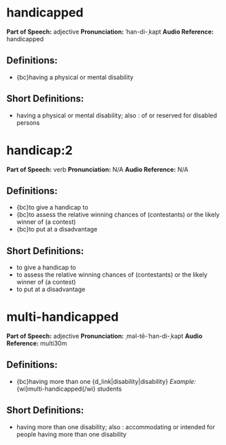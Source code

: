 # handicapped

**Part of Speech:** adjective
**Pronunciation:** ˈhan-di-ˌkapt
**Audio Reference:** handicapped

## Definitions:
- {bc}having a physical or mental disability

## Short Definitions:
- having a physical or mental disability; also : of or reserved for disabled persons
# handicap:2

**Part of Speech:** verb
**Pronunciation:** N/A
**Audio Reference:** N/A

## Definitions:
- {bc}to give a handicap to
- {bc}to assess the relative winning chances of (contestants) or the likely winner of (a contest)
- {bc}to put at a disadvantage

## Short Definitions:
- to give a handicap to
- to assess the relative winning chances of (contestants) or the likely winner of (a contest)
- to put at a disadvantage
# multi-handicapped

**Part of Speech:** adjective
**Pronunciation:** ˌməl-tē-ˈhan-di-ˌkapt
**Audio Reference:** multi30m

## Definitions:
- {bc}having more than one {d_link|disability|disability} 
  *Example:* {wi}multi-handicapped{/wi} students

## Short Definitions:
- having more than one disability; also : accommodating or intended for people having more than one disability
